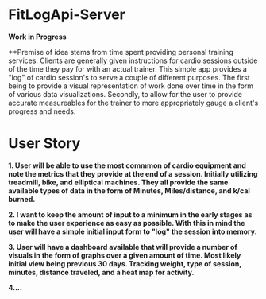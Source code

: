 # FitLogApi-Server
**Work in Progress**

**Premise of idea stems from time spent providing personal training services. Clients are generally given instructions for cardio sessions outside of the time they pay for with an actual trainer. This simple app provides a "log" of cardio session's to serve a couple of different purposes. The first being to provide a visual representation of work done over time in the form of various data visualizations. Secondly, to allow for the user to provide accurate measureables for the trainer to more appropriately gauge a client's progress and needs.
# User Story

**1. User will be able to use the most commmon of cardio equipment and note the metrics that they provide at the end of a session. Initially utilizing treadmill, bike, and elliptical machines. They all provide the same available types of data in the form of Minutes, Miles/distance, and k/cal burned.**

**2. I want to keep the amount of input to a minimum in the early stages as to make the user experience as easy as possible. With this in mind the user will have a simple initial input form to "log" the session into memory.**

**3. User will have a dashboard available that will provide a number of visuals in the form of graphs over a given amount of time. Most likely initial view being previous 30 days. Tracking weight, type of session, minutes, distance traveled, and a heat map for activity.**

**4....**
